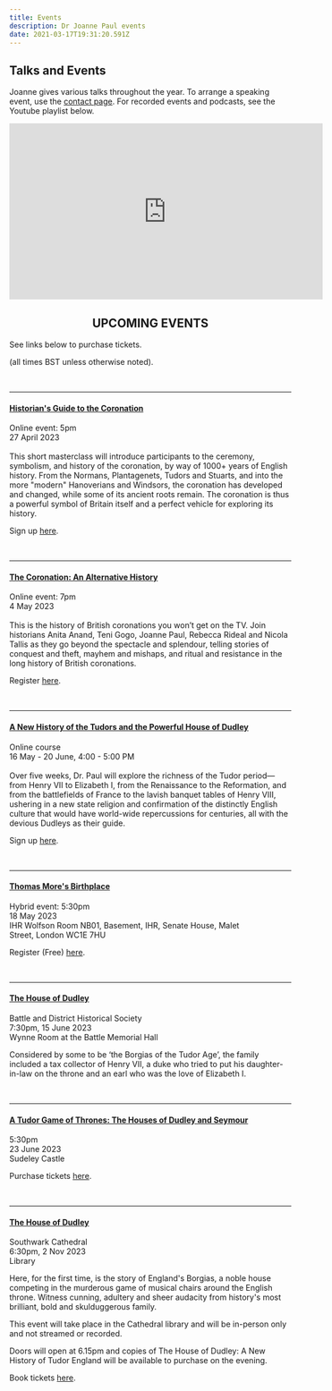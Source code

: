 ```yaml
---
title: Events
description: Dr Joanne Paul events
date: 2021-03-17T19:31:20.591Z
---
```

## Talks and Events

Joanne gives various talks throughout the year. To arrange a speaking event, use the [contact page](https://joannepaul.com/contact). For recorded events and podcasts, see the Youtube playlist below. 

<iframe width="560" height="315" src="https://www.youtube.com/embed/videoseries?list=PL5mt9ljgr-nGp8e9fTlCDjJLxozgQy90R" title="YouTube video player" frameBorder="0" allow="accelerometer; autoplay; clipboard-write; encrypted-media; gyroscope; picture-in-picture" allowFullScreen></iframe>

<br/>

## <center> UPCOMING EVENTS </center>

See links below to purchase tickets. 

(all times BST unless otherwise noted).

<br/>

- - -

#### [Historian's Guide to the Coronation](https://roundtable.org/class/course/a-historians-guide-to-the-coronation)

Online event: 5pm  \
27 April 2023\
\
This short masterclass will introduce participants to the ceremony, symbolism, and history of the coronation, by way of 1000+ years of English history. From the Normans, Plantagenets, Tudors and Stuarts, and into the more "modern" Hanoverians and Windsors, the coronation has developed and changed, while some of its ancient roots remain. The coronation is thus a powerful symbol of Britain itself and a perfect vehicle for exploring its history.  

Sign up [here](https://roundtable.org/class/course/a-historians-guide-to-the-coronation). 

<br/>

- - -

#### [The Coronation: An Alternative History](https://www.eventbrite.co.uk/e/the-coronation-an-alternative-history-tickets-617613798497)

Online event: 7pm \
4 May 2023\
\
This is the history of British coronations you won’t get on the TV. Join historians Anita Anand, Teni Gogo, Joanne Paul, Rebecca Rideal and Nicola Tallis as they go beyond the spectacle and splendour, telling stories of conquest and theft, mayhem and mishaps, and ritual and resistance in the long history of British coronations.

Register [here](https://www.eventbrite.co.uk/e/the-coronation-an-alternative-history-tickets-617613798497). 

<br/>

- - -

#### [A New History of the Tudors and the Powerful House of Dudley](https://roundtable.org/class/course/a-new-history-of-the-tudors-and-the-powerful-house-of-dudley)

Online course\
16 May - 20 June, 4:00 - 5:00 PM\
\
Over five weeks, Dr. Paul will explore the richness of the Tudor period—from Henry VII to Elizabeth I, from the Renaissance to the Reformation, and from the battlefields of France to the lavish banquet tables of Henry VIII, ushering in a new state religion and confirmation of the distinctly English culture that would have world-wide repercussions for centuries, all with the devious Dudleys as their guide.  

Sign up [here](https://roundtable.org/class/course/a-new-history-of-the-tudors-and-the-powerful-house-of-dudley). 

<br/>

- - -

#### [Thomas More's Birthplace](https://www.history.ac.uk/events/double-session-mores-birthplaceearly-tudor-london)

Hybrid event: 5:30pm\
18 May 2023\
IHR Wolfson Room NB01, Basement, IHR, Senate House, Malet Street, London WC1E 7HU

Register (Free) [here](https://www.history.ac.uk/events/double-session-mores-birthplaceearly-tudor-london).

<br/>

- - -

#### [The House of Dudley](https://battlehistorysociety.com/Programme/)

Battle and District Historical Society\
7:30pm, 15 June 2023\
Wynne Room at the Battle Memorial Hall

Considered by some to be ‘the Borgias of the Tudor Age’, the family included a tax collector of Henry VII, a duke who tried to put his daughter-in-law on the throne and an earl who was the love of Elizabeth I.

<br/>

- - -

#### [A Tudor Game of Thrones: The Houses of Dudley and Seymour](https://musicandartswinchcombe.co.uk/friday-23rd-june-2023/)

5:30pm \
23 June 2023 \
Sudeley Castle 

Purchase tickets [here](https://musicandartswinchcombe.co.uk/friday-23rd-june-2023/).

<br/>

- - -

#### [The House of Dudley](https://cathedral.southwark.anglican.org/whats-on/the-house-of-dudley-a-new-history-of-tudor-england-a-talk-by-dr-joanne-paul/)

Southwark Cathedral\
6:30pm, 2 Nov 2023\
Library

Here, for the first time, is the story of England's Borgias, a noble house competing in the murderous game of musical chairs around the English throne. Witness cunning, adultery and sheer audacity from history's most brilliant, bold and skulduggerous family.

This event will take place in the Cathedral library and will be in-person only and not streamed or recorded.

Doors will open at 6.15pm and copies of The House of Dudley: A New History of Tudor England will be available to purchase on the evening.

Book tickets [here](https://cathedral.southwark.anglican.org/whats-on/the-house-of-dudley-a-new-history-of-tudor-england-a-talk-by-dr-joanne-paul/).

<br/>